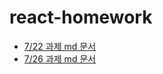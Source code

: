 # react-homework

- [7/22 과제 md 문서](07-22-homework/README.md)
- [7/26 과제 md 문서](07-26-homework/README.md)
